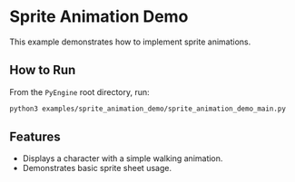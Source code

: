 # Sprite Animation Demo

This example demonstrates how to implement sprite animations.

## How to Run

From the `PyEngine` root directory, run:

```bash
python3 examples/sprite_animation_demo/sprite_animation_demo_main.py
```

## Features

- Displays a character with a simple walking animation.
- Demonstrates basic sprite sheet usage.


